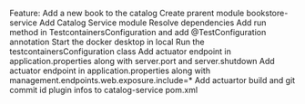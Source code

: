 Feature: Add a new book to the catalog
Create prarent module bookstore-service
Add Catalog Service module
Resolve dependencies
Add run method in TestcontainersConfiguration and add @TestConfiguration annotation 
Start the docker desktop in local
Run the testcontainersConfiguration class
Add actuator endpoint in application.properties along with server.port and server.shutdown
Add actuator endpoint in application.properties along with management.endpoints.web.exposure.include=* 
Add actuartor build and git commit id plugin infos to catalog-service pom.xml 





